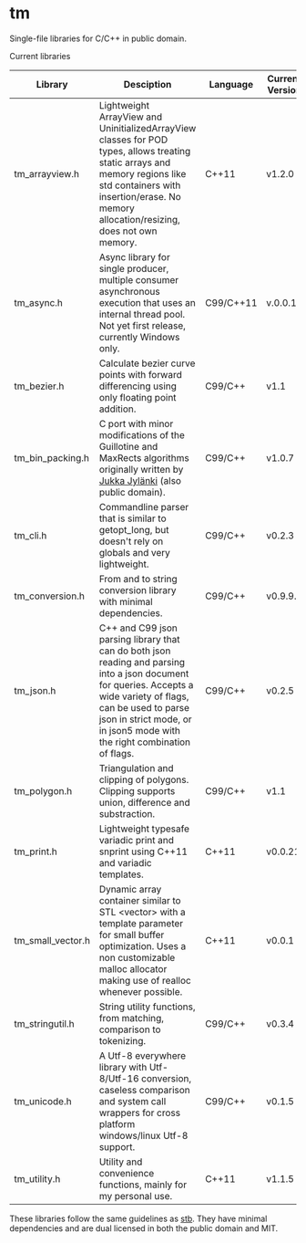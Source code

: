 # tm
Single-file libraries for C/C++ in public domain.

Current libraries

Library | Desciption | Language | Current Version
--- | --- | --- | ---
tm_arrayview.h | Lightweight ArrayView and UninitializedArrayView classes for POD types, allows treating static arrays and memory regions like std containers with insertion/erase. No memory allocation/resizing, does not own memory. | C++11 | v1.2.0
tm_async.h | Async library for single producer, multiple consumer asynchronous execution that uses an internal thread pool. Not yet first release, currently Windows only. | C99/C++11 | v.0.0.1
tm_bezier.h | Calculate bezier curve points with forward differencing using only floating point addition. | C99/C++ | v1.1
tm_bin_packing.h | C port with minor modifications of the Guillotine and MaxRects algorithms originally written by [Jukka Jylänki](https://github.com/juj/RectangleBinPack) (also public domain). | C99/C++ | v1.0.7
tm_cli.h | Commandline parser that is similar to getopt_long, but doesn't rely on globals and very lightweight. | C99/C++ | v0.2.3
tm_conversion.h | From and to string conversion library with minimal dependencies. | C99/C++ | v0.9.9.7
tm_json.h | C++ and C99 json parsing library that can do both json reading and parsing into a json document for queries. Accepts a wide variety of flags, can be used to parse json in strict mode, or in json5 mode with the right combination of flags. | C99/C++ | v0.2.5
tm_polygon.h | Triangulation and clipping of polygons. Clipping supports union, difference and substraction. | C99/C++ | v1.1
tm_print.h | Lightweight typesafe variadic print and snprint using C++11 and variadic templates. | C++11 | v0.0.21
tm_small_vector.h | Dynamic array container similar to STL \<vector> with a template parameter for small buffer optimization. Uses a non customizable malloc allocator making use of realloc whenever possible. | C++11 | v0.0.1
tm_stringutil.h | String utility functions, from matching, comparison to tokenizing. | C99/C++ | v0.3.4
tm_unicode.h | A Utf-8 everywhere library with Utf-8/Utf-16 conversion, caseless comparison and system call wrappers for cross platform windows/linux Utf-8 support. | C99/C++ | v0.1.5
tm_utility.h | Utility and convenience functions, mainly for my personal use. | C++11 | v1.1.5

These libraries follow the same guidelines as [stb](https://github.com/nothings/stb).
They have minimal dependencies and are dual licensed in both the public domain and MIT.
